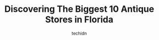 ---
layout: ampstory
image: https://i0.wp.com/paketmu.com/wp-content/uploads/2023/06/wildwood-antique-mall-of-vero-beach-0-in-florida-1686365046.jpeg?resize=640,853
author: techidn
featured: false
description: Explore the diverse Antique Store scene in Florida, home to an incredible selection of 10 establishments catering to every taste. Whether youre in search of iconic favorites or undiscovered
title: Discovering The Biggest 10 Antique Stores in Florida
cover:
   title: Discovering The Biggest 10 Antique Stores in Florida
   subtitle: RICKPATE
   background: https://paketmu.com/wp-content/uploads/2023/06/wildwood-antique-mall-of-vero-beach-0-in-florida-1686365046.jpeg

pages: 
 - layout: thirds
   top: <h1>#1 Lakeland Antique Mall</h1>
   bottom: "<p>Amazing antique shop! Had so much to look at! This place is just worth the trip to go there and see all the stuff they have. Parts of ride and attractions from Disney. Ar</p>"
   background: https://paketmu.com/wp-content/uploads/2023/06/wildwood-antique-mall-of-vero-beach-1-in-florida-1686365046.jpeg
   backgroundblur: true
 - layout: thirds
   top: <h1>#2 Wildwood Antique Mall of Wildwood</h1>
   bottom: "<p>Great prices, huge selection, kind staff, and wonderful atmosphere. Theres always something new every time I check back several weeks later, and asking prices on items a</p>"
   background: https://paketmu.com/wp-content/uploads/2023/06/wildwood-antique-mall-of-vero-beach-2-in-florida-1686365047.jpeg
   cta:
      link: https://paketmu.com/discovering-the-biggest-10-antique-stores-in-florida/
      text: Discovering The Biggest 10 Antique Stores in Florida
 - layout: thirds
   top: <h1>#3 Wildwood Antique Mall of Vero Beach</h1>
   bottom: "<p>One of the cleanest and well organized Antique malls Ive ever been too. The floor plan was designed to ensure space for customers to browse freely and recognize the diff</p>"
   background: https://paketmu.com/wp-content/uploads/2023/06/wildwood-antique-mall-of-vero-beach-3-in-florida-1686365048.jpeg
   cta:
      link: https://paketmu.com/discovering-the-biggest-10-antique-stores-in-florida/
      text: Discovering The Biggest 10 Antique Stores in Florida
 - layout: thirds
   top: <h1>#4 Village Antique Mall</h1>
   bottom: "<p>405 N Highland St, Mt Dora, FL 32757, United States</p>"
   background: https://images.unsplash.com/photo-1552083974-186346191183?ixlib=rb-4.0.3&ixid=MnwxMjA3fDB8MHxwaG90by1wYWdlfHx8fGVufDB8fHx8&auto=format&fit=crop&w=640&h=853&q=80
   cta:
      link: https://paketmu.com/discovering-the-biggest-10-antique-stores-in-florida/
      text: Discovering The Biggest 10 Antique Stores in Florida
 - layout: thirds
   top: <h1>#5 Traditions Antique Mall</h1>
   bottom: "<p>3107 E, FL-44, Wildwood, FL 34785, United States</p>"
   background: https://images.unsplash.com/photo-1602536052359-ef94c21c5948?ixlib=rb-4.0.3&ixid=MnwxMjA3fDB8MHxwaG90by1wYWdlfHx8fGVufDB8fHx8&auto=format&fit=crop&w=640&h=853&q=80
   cta:
      link: https://paketmu.com/discovering-the-biggest-10-antique-stores-in-florida/
      text: Discovering The Biggest 10 Antique Stores in Florida
 - layout: thirds
   top: <h1>#6 Antique Marketplace</h1>
   bottom: "<p>8010 US Hwy 19 N, Pinellas Park, FL 33781, United States</p>"
   background: https://images.unsplash.com/photo-1515405295579-ba7b45403062?ixlib=rb-4.0.3&ixid=MnwxMjA3fDB8MHxwaG90by1wYWdlfHx8fGVufDB8fHx8&auto=format&fit=crop&w=640&h=853&q=80
   cta:
      link: https://paketmu.com/discovering-the-biggest-10-antique-stores-in-florida/
      text: Discovering The Biggest 10 Antique Stores in Florida
 - layout: thirds
   top: <h1>#7 Indian River Antique Mall</h1>
   bottom: "<p>2730 W New Haven Ave, Melbourne Village, FL 32904, United States</p>"
   background: https://images.unsplash.com/photo-1580610447943-1bfbef5efe07?ixlib=rb-4.0.3&ixid=MnwxMjA3fDB8MHxwaG90by1wYWdlfHx8fGVufDB8fHx8&auto=format&fit=crop&w=640&h=853&q=80
   cta:
      link: https://paketmu.com/discovering-the-biggest-10-antique-stores-in-florida/
      text: Discovering The Biggest 10 Antique Stores in Florida
 - layout: thirds
   middle: Continue reading...
   background: https://plus.unsplash.com/premium_photo-1664640458616-3c74f8cb4589?ixlib=rb-4.0.3&ixid=MnwxMjA3fDB8MHxwaG90by1wYWdlfHx8fGVufDB8fHx8&auto=format&fit=crop&w=640&h=853&q=80
   cta:
      link: https://paketmu.com/discovering-the-biggest-10-antique-stores-in-florida/
      text: Discovering The Biggest 10 Antique Stores in Florida
      
---